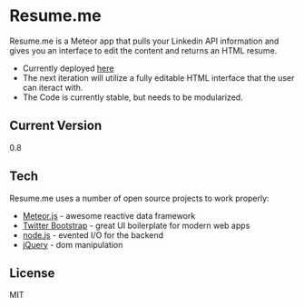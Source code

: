 Resume.me
=========

Resume.me is a Meteor app that pulls your Linkedin API information and gives you an interface to edit the content and returns an HTML resume.
  - Currently deployed [here](http://res.meteor.com)
  - The next iteration will utilize a fully editable HTML interface that the user can iteract with.
  - The Code is currently stable, but needs to be modularized.

Current Version
-
0.8

Tech
-----------

Resume.me uses a number of open source projects to work properly:

* [Meteor.js] - awesome reactive data framework
* [Twitter Bootstrap] - great UI boilerplate for modern web apps
* [node.js] - evented I/O for the backend
* [jQuery] - dom manipulation 

License
-

MIT

  [node.js]: http://nodejs.org
  [Twitter Bootstrap]: http://twitter.github.com/bootstrap/
  [jQuery]: http://jquery.com  
  [Meteor.js]: http://meteor.com/
  

    
